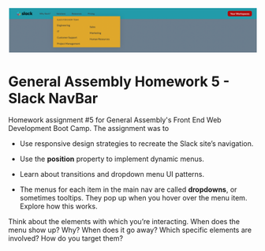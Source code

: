 ﻿
![Screenshot](https://raw.githubusercontent.com/Greg-Larson-NY/GA-Homework5/main/screen1.png)

# General Assembly Homework 5 - Slack NavBar

  

Homework assignment #5 for General Assembly's Front End Web Development Boot Camp. The assignment was to 
-   Use responsive design strategies to recreate the Slack site’s navigation.
-   Use the **position** property to implement dynamic menus.
-   Learn about transitions and dropdown menu UI patterns.

-   The menus for each item in the main nav are called **dropdowns**, or sometimes tooltips. They pop up when you hover over the menu item. Explore how this works.

Think about the elements with which you’re interacting. When does the menu show up? Why? When does it go away? Which specific elements are involved? How do you target them?
